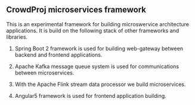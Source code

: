 ## CrowdProj microservices framework

This is an experimental framework for building microswervice architecture
applications. It is build on the following stack of other frameworks and
libraries.

1. Spring Boot 2 framework is used for building web-gateway between
backend and frontend applications.

2. Apache Kafka message queue system is used for communications between
microservices.

3. With the Apache Flink stream data processor we build microservices.

4. Angular5 framework is used for frontend application building.